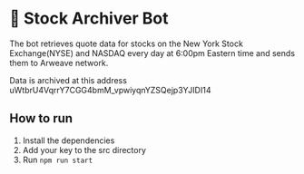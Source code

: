 # 🤖 Stock Archiver Bot

The bot retrieves quote data for stocks on the New York Stock Exchange(NYSE) and NASDAQ every day at 6:00pm Eastern time and sends them to Arweave network.

Data is archived at this address uWtbrU4VqrrY7CGG4bmM_vpwiyqnYZSQejp3YJIDI14

## How to run
1. Install the dependencies
2. Add your key to the src directory
3. Run `npm run start`


